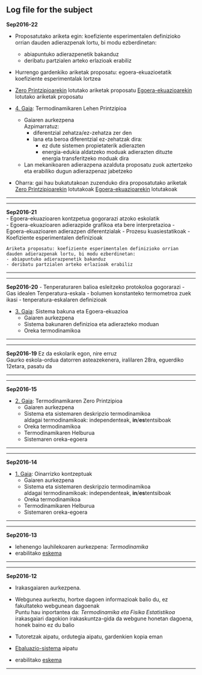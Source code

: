 <script type="text/x-mathjax-config">
MathJax.Hub.Config({
  tex2jax: {inlineMath: [['$','$'], ['\\(','\\)']]}
});
</script>

<script type="text/javascript" src="http://cdn.mathjax.org/mathjax/latest/MathJax.js"></script>
Log file for the subject
-----------------------------
**Sep2016-22**  
- Proposatutako ariketa egin: koefiziente esperimentalen definizioko orrian dauden adierazpenak lortu, bi modu ezberdinetan:  
    - abiapuntuko adierazpenetik bakanduz  
    - deribatu partzialen arteko erlazioak erabiliz  

- Hurrengo gardenkiko ariketak proposatu: egoera-ekuazioetatik koefiziente esperimentalak lortzea

- [Zero Printzipioarekin](https://github.com/jmigartua/TermodinamikaFisikaEstatistikoa2016_2017/blob/master/1_Termodinamika2016_2017/2-Gaia-ZeroPrintzipioa/Termo1GaiaTenperatura.ipynb) lotutako ariketak proposatu
[Egoera-ekuazioarekin](https://github.com/jmigartua/TermodinamikaFisikaEstatistikoa2016_2017/blob/master/1_Termodinamika2016_2017/3-Gaia-EgoeraEkuazioa/Termo2GaiaEgoeraEkuazioaArgitara.ipynb) lotutako ariketak proposatu  

- [4. Gaia](https://github.com/jmigartua/TermodinamikaFisikaEstatistikoa2016_2017/blob/master/1_Termodinamika2016_2017/3-Gaia-EgoeraEkuazioa/3EgoeraEkuazioa.md): Termodinamikaren Lehen Printzipioa
  + Gaiaren aurkezpena  
  Azpimarratuz:  
    - diferentzial zehatza/ez-zehatza zer den
    - lana eta beroa diferentzial ez-zehatzak dira:
      - ez dute sistemen propietaterik adierazten
      - energia-edukia aldatzeko moduak adierazten dituzte  
        energia transferitzeko moduak dira
  + Lan mekanikoaren adierazpena azalduta
  proposatu zuok aztertzeko eta erabiliko dugun adierazpenaz jabetzeko


- Oharra: gai hau bukatutakoan zuzenduko dira proposatutako ariketak
[Zero Printzipioarekin](https://github.com/jmigartua/TermodinamikaFisikaEstatistikoa2016_2017/blob/master/1_Termodinamika2016_2017/2-Gaia-ZeroPrintzipioa/Termo1GaiaTenperatura.ipynb) lotutakoak
[Egoera-ekuazioarekin](https://github.com/jmigartua/TermodinamikaFisikaEstatistikoa2016_2017/blob/master/1_Termodinamika2016_2017/3-Gaia-EgoeraEkuazioa/Termo2GaiaEgoeraEkuazioaArgitara.ipynb) lotutakoak

-----------------------------

-----------------------------
**Sep2016-21**  
    - Egoera-ekuazioaren kontzpetua gogorarazi atzoko eskolatik  
    - Egoera-ekuazioaren adierazpide grafikoa eta bere interpretazioa
    - Egoera-ekuazioaren adierazpen diferentzialak
    - Prozesu kuasiestatikoak
    - Koefiziente esperimentalen definizioak

    Ariketa proposatu: koefiziente esperimentalen definizioko orrian dauden adierazpenak lortu, bi modu ezberdinetan:
    - abiapuntuko adierazpenetik bakanduz
    - deribatu partzialen arteko erlazioak erabiliz

-----------------------------

-----------------------------
**Sep2016-20**
    - Tenperaturaren balioa esleitzeko protokoloa gogorarazi
    - Gas idealen Tenperatura-eskala
       - bolumen konstanteko termometroa zuek ikasi
       - tenperatura-eskalaren definizioak

- [3. Gaia](https://github.com/jmigartua/TermodinamikaFisikaEstatistikoa2016_2017/blob/master/1_Termodinamika2016_2017/3-Gaia-EgoeraEkuazioa/3EgoeraEkuazioa.md): Sistema bakuna eta Egoera-ekuazioa
    - Gaiaren aurkezpena
    - Sistema bakunaren definizioa eta adierazteko moduan
    - Oreka termodinamikoa

-----------------------------

-----------------------------
**Sep2016-19**
    Ez da eskolarik egon, nire erruz  
    Gaurko eskola-ordua datorren asteazekenera, iralilaren 28ra, eguerdiko 12etara, pasatu da

-----------------------------

-----------------------------
**Sep2016-15**
- [2. Gaia](https://github.com/jmigartua/TermodinamikaFisikaEstatistikoa2016_2017/blob/master/1_Termodinamika2016_2017/3-Gaia-EgoeraEkuazioa/3EgoeraEkuazioa.md): Termodinamikaren Zero Printzipioa
    - Gaiaren aurkezpena
    - Sistema eta sistemaren deskripzio termodinamikoa  
         aldagai termodinamikoak: independenteak, **in**/**es**tentsiboak
    - Oreka termodinamikoa  
    - Termodinamikaren Helburua
    - Sistemaren oreka-egoera


-----------------------------

-----------------------------
**Sep2016-14**
- [1. Gaia](https://github.com/jmigartua/TermodinamikaFisikaEstatistikoa2016_2017/blob/master/1_Termodinamika2016_2017/3-Gaia-EgoeraEkuazioa/3EgoeraEkuazioa.md): Oinarrizko kontzeptuak
    - Gaiaren aurkezpena
    - Sistema eta sistemaren deskripzio termodinamikoa  
         aldagai termodinamikoak: independenteak, **in**/**es**tentsiboak
    - Oreka termodinamikoa  
    - Termodinamikaren Helburua
    - Sistemaren oreka-egoera

-----------------------------

-----------------------------
**Sep2016-13**
- lehenengo lauhilekoaren aurkezpena: *Termodinamika*
- erabilitako [eskema]()

-----------------------------

-----------------------------
**Sep2016-12**

  -  Irakasgaiaren aurkezpena.
  -  Webgunea aurkeztu, hortxe dagoen informazioak balio du, ez fakultateko webgunean dagoenak  
    Puntu hau inportantea da: *Termodinamika eta Fisika Estatistikoa* irakasgaiari dagokion irakaskuntza-gida da webgune honetan dagoena, honek baino ez du balio  
  - Tutoretzak aipatu, ordutegia aipatu, gardenkien kopia eman  
  - [Ebaluazio-sistema](https://github.com/jmigartua/TermodinamikaFisikaEstatistikoa2016_2017/blob/master/IruzkinakEbaluazioaSep2016.md) aipatu  

  - erabilitako [eskema]()


-----------------------------
